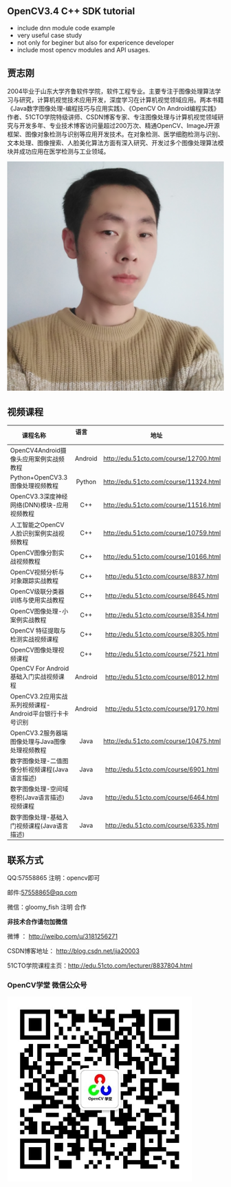 ## OpenCV3.4 C++ SDK tutorial
- include dnn module code example
- very useful case study
- not only for beginer but also for expericence developer
- include most opencv modules and API usages.

## 贾志刚
2004毕业于山东大学齐鲁软件学院，软件工程专业。主要专注于图像处理算法学习与研究，计算机视觉技术应用开发，深度学习在计算机视觉领域应用。两本书籍《Java数字图像处理-编程技巧与应用实践》、《OpenCV On Android编程实践》作者、51CTO学院特级讲师、CSDN博客专家、专注图像处理与计算机视觉领域研究与开发多年、专业技术博客访问量超过200万次、精通OpenCV、ImageJ开源框架、图像对象检测与识别等应用开发技术。在对象检测、医学细胞检测与识别、文本处理、图像搜索、人脸美化算法方面有深入研究、开发过多个图像处理算法模块并成功应用在医学检测与工业领域。

![](zhigang.png)

## 视频课程

| 课程名称        | 语言          | 地址         |
| ------------- |:-------------:| :-------------:|
| OpenCV4Android摄像头应用案例实战频教程| Android| http://edu.51cto.com/course/12700.html |
| Python+OpenCV3.3图像处理视频教程| Python| http://edu.51cto.com/course/11324.html |
| OpenCV3.3深度神经网络(DNN)模块-应用视频教程| C++| http://edu.51cto.com/course/11516.html |
| 人工智能之OpenCV人脸识别案例实战视频教程| C++| http://edu.51cto.com/course/10759.html |
| OpenCV图像分割实战视频教程|C++| http://edu.51cto.com/course/10166.html |
| OpenCV视频分析与对象跟踪实战教程|C++| http://edu.51cto.com/course/8837.html |
| OpenCV级联分类器训练与使用实战教程|C++| http://edu.51cto.com/course/8645.html |
| OpenCV图像处理-小案例实战教程|C++| http://edu.51cto.com/course/8354.html |
| OpenCV 特征提取与检测实战视频课程|C++| http://edu.51cto.com/course/8305.html |
| OpenCV图像处理视频课程|C++| http://edu.51cto.com/course/7521.html |
| OpenCV For Android基础入门实战视频课程|Android | http://edu.51cto.com/course/8012.html |
| OpenCV3.2应用实战系列视频课程-Android平台银行卡卡号识别|Android| http://edu.51cto.com/course/9170.html |
| OpenCV3.2服务器端图像处理与Java图像处理视频教程|Java| http://edu.51cto.com/course/10475.html |
| 数字图像处理-二值图像分析视频课程(Java语言描述)|Java| http://edu.51cto.com/course/6901.html |
| 数字图像处理-空间域卷积(Java语言描述)视频课程|Java| http://edu.51cto.com/course/6464.html |
| 数字图像处理-基础入门视频课程(Java语言描述)|Java| http://edu.51cto.com/course/6335.html |

## 联系方式
QQ:57558865 注明：opencv即可

邮件:57558865@qq.com

微信：gloomy_fish 注明 合作

<b>非技术合作请勿加微信</b>

微博 ： http://weibo.com/u/3181256271

CSDN博客地址： http://blog.csdn.net/jia20003

51CTO学院课程主页：http://edu.51cto.com/lecturer/8837804.html 

### OpenCV学堂 微信公众号
![](CVSCHOOL.jpg)




